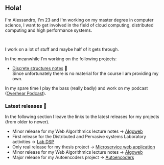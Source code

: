 ## Hola!

<!--
**S3gmentati0nFault/S3gmentati0nFault** is a ✨ _special_ ✨ repository because its `README.md` (this file) appears on your GitHub profile.


- 🔭 I’m currently working on ...
- 🌱 I’m currently learning ...
- 👯 I’m looking to collaborate on ...
- 🤔 I’m looking for help with ...
- 💬 Ask me about ...
- 📫 How to reach me: ...
- 😄 Pronouns: ...
- ⚡ Fun fact: ...
-->


I'm Alessandro, I'm 23 and I'm working on my master degree in computer science, I want to get involved in the field of cloud computing, distributed computing and high performance systems. 

<br>

I work on a lot of stuff and maybe half of it gets through.


In the meanwhile I'm working on the following projects:
<!--
  - <a href="https://github.com/S3gmentati0nFault/cloudy-notes">cloudy-notes</a> ☁️ <br>
    for my cloud computing course.
  -->

  <!--
  - <a href="https://github.com/S3gmentati0nFault/cloudy-notes">disk-utility</a> 💾 <br>
    a very useful (and essentially custom) utility I am creating to implement on a computer at my place to preserve the pictures we have taken over the years. I am trying to mimic a multithreaded approach and handling of the structure similar to the one used to keep <a href="https://en.wikipedia.org/wiki/Log-structured_merge-tree"> LSM trees </a> alive.
-->
    
  
  
  <!--
  - <a href="https://github.com/S3gmentati0nFault/Rust-for-fun">rust-for-fun</a> ⚙️ <br>
    I'm trying to learn Rust by doing some project Euler challenges.
  -->

<!--
  - <a href="https://github.com/S3gmentati0nFault/Algoweb">Algoweb</a> 🗺️ <br>
    Doing my spin of the material provided by Sebastiano Vigna for the course of Algoritmica Per Il Web at Unimi (2022/2023 edition)
  
  - Greenfield 🪴 <br>
    Which is the actual project of the DSP course and will be private until march 2024 because of plagiarism dispositions.

    - The Distributed and Pervasive Systems <a href="https://github.com/S3gmentati0nFault/lab-dsp">homework activities</a> 👩‍👩‍👧‍👦 <br>
  The activities revolve around REST services, multi-threaded systems and MQTT. I am trying to make the repository better by adding some documentation, working my way towards the final release.
-->

<!--
  - Messing around with <a href="https://github.com/S3gmentati0nFault/dotfiles">dotfiles</a> 💻 <br>
-->

<!--
- <a href="https://github.com/S3gmentati0nFault/discrete-structures-1">Discrete Structures 1 Homeworks</a> 📖 <br>
  I am studying in another country for the next six months and it's as if we have gone back to high school :D
-->

<!--
- <a href="https://github.com/S3gmentati0nFault/machine-learning-physics/">Machine Learning and Physics Homeworks</a> 🧠 <br>
  I suppose you know the deal by now.
-->

- <a href="https://github.com/S3gmentati0nFault/Discrete-Structures-Notes">Discrete structures notes</a> 📖 <br>
  Since unfortunately there is no material for the course I am providing my own.

<!--
- <a href="https://github.com/S3gmentati0nFault/autoencoders">Autoencoders</a> 🎦 <br>
  My implementation of an autoencoder able to recognize top and QCD jets in the field of particle physics
-->

<!--
- <a href="https://github.com/S3gmentati0nFault/Algoweb">Algoweb</a> 🗺️ <br>
  Doing my spin of the material provided by Sebastiano Vigna for the course of Algoritmica Per Il Web at Unimi (2022/2023 edition) -->

In my spare time I play the bass (really badly) and work on my podcast (<a href="https://www.youtube.com/@overhear173/videos">Overhear Podcast</a>).

### Latest releases 📯
In the following section I leave the links to the latest releases for my projects (from older to newer).
- Minor release for my Web Algorithmics lecture notes -> <a href="https://github.com/S3gmentati0nFault/Algoweb/releases/tag/Minor-release">Algoweb</a>
- First release for the Distributed and Pervasive systems Laboratory activities -> <a href="https://github.com/S3gmentati0nFault/Lab-dsp/releases/tag/First-release">Lab DSP</a>
- Only real release for my thesis project -> <a href="https://github.com/S3gmentati0nFault/Anagrafica-Aziendale/releases">Microservice web application</a>
- Minor release for my Web Algorithmics lecture notes -> <a href="https://github.com/S3gmentati0nFault/Algoweb/releases/tag/versione_1.2">Algoweb</a>
- Major release for my Autoencoders project -> <a href="https://github.com/S3gmentati0nFault/autoencoders/releases/tag/Major">Autoencoders</a>
